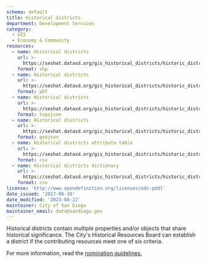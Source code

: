 ```yaml
---
schema: default
title: Historical districts
department: Development Services
category:
  - GIS
  - Economy & Community
resources:
  - name: Historical districts
    url: >-
      https://seshat.datasd.org/gis_historical_districts/historic_districts_datasd.zip
    format: shp
  - name: Historical districts
    url: >-
      https://seshat.datasd.org/gis_historical_districts/historic_districts_datasd.pbf
    format: pbf
  - name: Historical districts
    url: >-
      https://seshat.datasd.org/gis_historical_districts/historic_districts_datasd.topo.json
    format: topojson
  - name: Historical districts
    url: >-
      https://seshat.datasd.org/gis_historical_districts/historic_districts_datasd.geojson
    format: geojson
  - name: Historical districts attribute table
    url: >-
      https://seshat.datasd.org/gis_historical_districts/historic_districts_datasd.csv
    format: csv
  - name: Historical districts dictionary
    url: >-
      https://seshat.datasd.org/gis_historical_districts/historic_districts_dictionary_datasd.csv
    format: csv
license: 'http://www.opendefinition.org/licenses/odc-pddl'
date_issued: '2017-06-30'
date_modified: '2023-08-22'
maintainer: City of San Diego
maintainer_email: data@sandiego.gov
---
```

Historical districts contain multiple properties and/or objects that share historical significance. The City's Historical Resources Board can establish a district if the contributing resources meet one of six criteria.
<!--more-->
For more information, read the <a href="https://www.sandiego.gov/sites/default/files/legacy//planning/programs/historical/pdf/111027districtpolicy41.pdf" target="_blank" rel="noopener">nomination guidelines.</a>